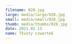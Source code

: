 ```yaml
---
filename: 028.jpg
large: media/large/028.jpg
small: media/small/028.jpg
thumb: media/thumbs/028.jpg
date: 2021.02.13
name: Tłusty czwartek
---
```

